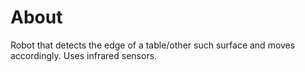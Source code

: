 # About
Robot that detects the edge of a table/other such surface and moves accordingly. Uses infrared sensors.  
